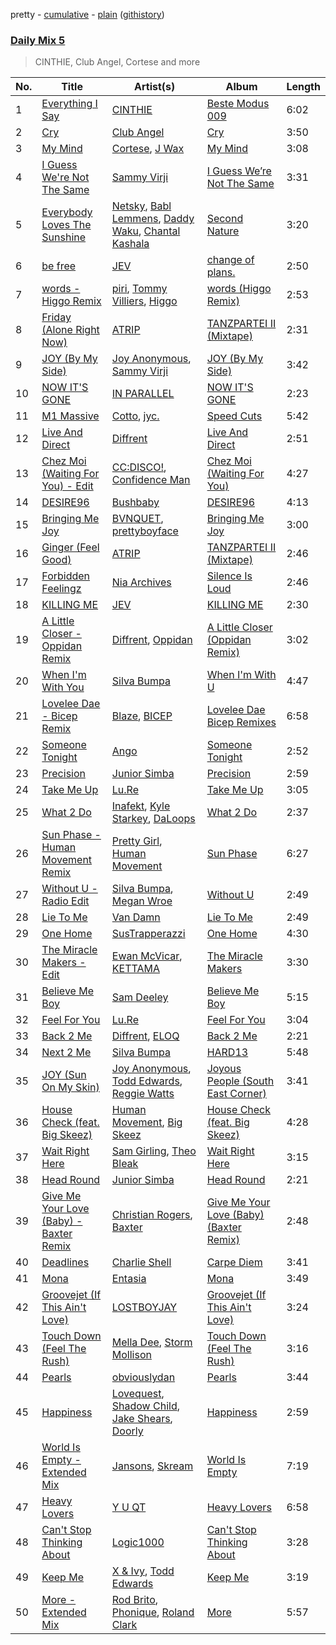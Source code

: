 pretty - [cumulative](/playlists/cumulative/Daily%20Mix%205.md) - [plain](/playlists/plain/37i9dQZF1E36TO0q54WsJv) ([githistory](https://github.githistory.xyz/vitokorn/spotify-playlist-archive/blob/master/playlists/plain/37i9dQZF1E36TO0q54WsJv))
### [Daily Mix 5](https://open.spotify.com/playlist/37i9dQZF1E36TO0q54WsJv)

> CINTHIE, Club Angel, Cortese and more

| No. | Title | Artist(s) | Album | Length |
|---|---|---|---|---|
| 1 | [Everything I Say](https://open.spotify.com/track/1CfkMJc4zp8TzbcoSVKu1Z) | [CINTHIE](https://open.spotify.com/artist/764H8zG8sTf5FPHWHW5bvh) | [Beste Modus 009](https://open.spotify.com/album/1TOoLZt8VARZT3438d9IUE) | 6:02 |
| 2 | [Cry](https://open.spotify.com/track/2HhhhHfVEmz09NAb0FxgDW) | [Club Angel](https://open.spotify.com/artist/1reJK6xw6Lu0r1PMoTUTDj) | [Cry](https://open.spotify.com/album/5qEGkaG2wMcn787eEwGkhK) | 3:50 |
| 3 | [My Mind](https://open.spotify.com/track/2xzu2tnPCIuYAVrCJVl95s) | [Cortese](https://open.spotify.com/artist/60Fn82pTq3Z4vyJPgBjH77), [J Wax](https://open.spotify.com/artist/32UMn8JWwIcnJp5P7G61UQ) | [My Mind](https://open.spotify.com/album/12boX5uK6iYCFbycWMac3O) | 3:08 |
| 4 | [I Guess We're Not The Same](https://open.spotify.com/track/36nYS9AwMR06ph6imdjn7J) | [Sammy Virji](https://open.spotify.com/artist/1GuqTQbuixFHD6eBkFwVcb) | [I Guess We’re Not The Same](https://open.spotify.com/album/2qcjJEhyv2SCJOphfOIGZ3) | 3:31 |
| 5 | [Everybody Loves The Sunshine](https://open.spotify.com/track/4ch0ejqrSwJrotLroa9mXn) | [Netsky](https://open.spotify.com/artist/5TgQ66WuWkoQ2xYxaSTnVP), [Babl Lemmens](https://open.spotify.com/artist/2xHPYFV4Cs58qCZoMTAOmP), [Daddy Waku](https://open.spotify.com/artist/19DWkWsLdFRuzN8naS8cUH), [Chantal Kashala](https://open.spotify.com/artist/5wlcoAg1EcZWqHkqo2RaTD) | [Second Nature](https://open.spotify.com/album/0SUfKH80GjuKbA5dTWSwkh) | 3:20 |
| 6 | [be free](https://open.spotify.com/track/23Q6xAbe56o80RTjplgcze) | [JEV](https://open.spotify.com/artist/6StZbL9v3UpuaMwIoq8fyW) | [change of plans.](https://open.spotify.com/album/3zmXRo1kugwUTzJhoLTAN1) | 2:50 |
| 7 | [words - Higgo Remix](https://open.spotify.com/track/1HzVoPGDJajmXaEOzjEdwN) | [piri](https://open.spotify.com/artist/4DpmPt7gfAAq7WEx0E1X8s), [Tommy Villiers](https://open.spotify.com/artist/4M4KGWKy7pSQ5HaJNCutBN), [Higgo](https://open.spotify.com/artist/0f1qSxprIDtLaJfIaEJb64) | [words (Higgo Remix)](https://open.spotify.com/album/4cwVYYrV0ztiFARVXufLOb) | 2:53 |
| 8 | [Friday (Alone Right Now)](https://open.spotify.com/track/3hx5rxhEbaSIoHY1erGnby) | [ATRIP](https://open.spotify.com/artist/4fu0Er7pG6kZZa7Awf3NMI) | [TANZPARTEI II (Mixtape)](https://open.spotify.com/album/6lvniwPO6u3mkNTN3tSQcR) | 2:31 |
| 9 | [JOY (By My Side)](https://open.spotify.com/track/61SkRhKUIDaUG3CiP0XQU3) | [Joy Anonymous](https://open.spotify.com/artist/3pK4EcflBpG1Kpmjk5LK2R), [Sammy Virji](https://open.spotify.com/artist/1GuqTQbuixFHD6eBkFwVcb) | [JOY (By My Side)](https://open.spotify.com/album/1pTMDMH44oAjkBArRruE3g) | 3:42 |
| 10 | [NOW IT'S GONE](https://open.spotify.com/track/5v5yF1qIhHD1ptZoN8dxv7) | [IN PARALLEL](https://open.spotify.com/artist/6xaiGRpXAB9JdoSy3gzw4H) | [NOW IT'S GONE](https://open.spotify.com/album/3OgPt2ujG9tWWoltAU4lbo) | 2:23 |
| 11 | [M1 Massive](https://open.spotify.com/track/3Ju0Azc4CvRARB2IzGS9Gi) | [Cotto](https://open.spotify.com/artist/2Ui5BC3xnA4YiR77xb7XOr), [jyc.](https://open.spotify.com/artist/5r2Rcm5CGnsNvaZ4k59QTl) | [Speed Cuts](https://open.spotify.com/album/1PirItedCTVP5I0ZykS4e9) | 5:42 |
| 12 | [Live And Direct](https://open.spotify.com/track/36xxmNRjLOJdQzVuNDPRJo) | [Diffrent](https://open.spotify.com/artist/7mycnkT3eOskxxGbN9skkV) | [Live And Direct](https://open.spotify.com/album/3Y25vmDNLn0ByJPZIBi8Td) | 2:51 |
| 13 | [Chez Moi (Waiting For You) - Edit](https://open.spotify.com/track/1VwmC2Sw9b9EztWkRvC07M) | [CC:DISCO!](https://open.spotify.com/artist/37fxVoFAMzet5CiiDg7SL7), [Confidence Man](https://open.spotify.com/artist/0RwXnFrEoI8tltFvYpJgP6) | [Chez Moi (Waiting For You)](https://open.spotify.com/album/5HwZIHl2vkaEGzuvNorz84) | 4:27 |
| 14 | [DESIRE96](https://open.spotify.com/track/1Isw0eYkTeBUP4uuqLNHZt) | [Bushbaby](https://open.spotify.com/artist/6YYg4TQoF8cp50IuM2vU4C) | [DESIRE96](https://open.spotify.com/album/32qjzjfmDJX4lA6yAPR2fb) | 4:13 |
| 15 | [Bringing Me Joy](https://open.spotify.com/track/3Tbuy3xoK5dS5tvUZ2kDpi) | [BVNQUET](https://open.spotify.com/artist/3kS6ce97k6g4h7V1OdlMxv), [prettyboyface](https://open.spotify.com/artist/1PkEWM6c9gWkWtbUjL5Vln) | [Bringing Me Joy](https://open.spotify.com/album/20eEvuzhzYC6tEYEIwix2m) | 3:00 |
| 16 | [Ginger (Feel Good)](https://open.spotify.com/track/4uhBxLnnPffGIlLwrVjX62) | [ATRIP](https://open.spotify.com/artist/4fu0Er7pG6kZZa7Awf3NMI) | [TANZPARTEI II (Mixtape)](https://open.spotify.com/album/6lvniwPO6u3mkNTN3tSQcR) | 2:46 |
| 17 | [Forbidden Feelingz](https://open.spotify.com/track/6c21bVRfGC8IOXvQVQ2UTb) | [Nia Archives](https://open.spotify.com/artist/7BMR0fwtEvzGtK4rNGdoiQ) | [Silence Is Loud](https://open.spotify.com/album/7aIsJRcf04ZeFiU1Fa70Cq) | 2:46 |
| 18 | [KILLING ME](https://open.spotify.com/track/0Pdr83UDj15T2VQ6edjj5F) | [JEV](https://open.spotify.com/artist/6StZbL9v3UpuaMwIoq8fyW) | [KILLING ME](https://open.spotify.com/album/4HsOYd2a1HF7Ki4ltyzdDA) | 2:30 |
| 19 | [A Little Closer - Oppidan Remix](https://open.spotify.com/track/2B700PMxvSrrzlSTURPzag) | [Diffrent](https://open.spotify.com/artist/7mycnkT3eOskxxGbN9skkV), [Oppidan](https://open.spotify.com/artist/338p7qzZTDJSHJzSjIZMFK) | [A Little Closer (Oppidan Remix)](https://open.spotify.com/album/39uwE626Jtfpte7ss1nk7o) | 3:02 |
| 20 | [When I'm With You](https://open.spotify.com/track/6nux0bFQdzwaV7JE7eR0G5) | [Silva Bumpa](https://open.spotify.com/artist/2dPLkqesvPXpIlP65JoLrf) | [When I'm With U](https://open.spotify.com/album/3LMxqFuIqxjoWg0ExtlnMe) | 4:47 |
| 21 | [Lovelee Dae - Bicep Remix](https://open.spotify.com/track/2DyjXYd4rnI2ZpyOnkEHLO) | [Blaze](https://open.spotify.com/artist/5yK5YSsWKH35QRTsHQHxEN), [BICEP](https://open.spotify.com/artist/73A3bLnfnz5BoQjb4gNCga) | [Lovelee Dae Bicep Remixes](https://open.spotify.com/album/6muo9IuUaOpx78MYitGb6R) | 6:58 |
| 22 | [Someone Tonight](https://open.spotify.com/track/55WUwu0CXcffSI8yY057ui) | [Ango](https://open.spotify.com/artist/7vVIuca8HvlM60Q6O4p8s5) | [Someone Tonight](https://open.spotify.com/album/11dSJ604j2X83JfrbYlNoW) | 2:52 |
| 23 | [Precision](https://open.spotify.com/track/6LiymK22664km6IxxgQ5w5) | [Junior Simba](https://open.spotify.com/artist/0Tr6RBtxQ5DzImZISTfSKn) | [Precision](https://open.spotify.com/album/3wCuypR5b9GBhrK2f1hGay) | 2:59 |
| 24 | [Take Me Up](https://open.spotify.com/track/5eR3xS3yhhDeUpcKZ44BZS) | [Lu.Re](https://open.spotify.com/artist/4lbpVz8PpHRQaZC6vqO0EN) | [Take Me Up](https://open.spotify.com/album/7vvIprwXACDmrBJpu7QI0J) | 3:05 |
| 25 | [What 2 Do](https://open.spotify.com/track/7qbCfhk0qcrUKMGhUbyFdJ) | [Inafekt](https://open.spotify.com/artist/44ixlcp2r9IHhFqGdcFjOz), [Kyle Starkey](https://open.spotify.com/artist/1crvHImsszKXTJr4wsOPhe), [DaLoops](https://open.spotify.com/artist/309hwGGuwU8SeipNuGNhqn) | [What 2 Do](https://open.spotify.com/album/4qktc8siKG4BCTUOrFX4Po) | 2:37 |
| 26 | [Sun Phase - Human Movement Remix](https://open.spotify.com/track/1NeG33plymBYofVlEftPu7) | [Pretty Girl](https://open.spotify.com/artist/6KkltYAOOGsCaW7dO9jF98), [Human Movement](https://open.spotify.com/artist/37dubgexq6dhyB4eCM3PHZ) | [Sun Phase](https://open.spotify.com/album/1imDuOv4CXSdHbyt6QA4JT) | 6:27 |
| 27 | [Without U - Radio Edit](https://open.spotify.com/track/0IEXxwsZk1qf39V1xR4bWE) | [Silva Bumpa](https://open.spotify.com/artist/2dPLkqesvPXpIlP65JoLrf), [Megan Wroe](https://open.spotify.com/artist/2wIBVipx8Fv5orv4uzPW4C) | [Without U](https://open.spotify.com/album/4oRuCsWG1tg7hfPD0AFhjN) | 2:49 |
| 28 | [Lie To Me](https://open.spotify.com/track/4JbKkoQQ8mCG45KpwEzPk7) | [Van Damn](https://open.spotify.com/artist/3saUCw9rxdrL4Bn7pGolNO) | [Lie To Me](https://open.spotify.com/album/45lXHEn3U8IsTrodpKOA3a) | 2:49 |
| 29 | [One Home](https://open.spotify.com/track/7csJy4YDzAgZxiychthuBA) | [SusTrapperazzi](https://open.spotify.com/artist/1QJo51EPG8D0pat4UWXAbP) | [One Home](https://open.spotify.com/album/5x440xv5ylZl9Tnh2ixcli) | 4:30 |
| 30 | [The Miracle Makers - Edit](https://open.spotify.com/track/0sqnuQkjkWjHjC5j7bgPo1) | [Ewan McVicar](https://open.spotify.com/artist/4d2NUjh9ZrzG1ZZdhpSDKH), [KETTAMA](https://open.spotify.com/artist/3an9rnsXKPCAMlZgH4A0n4) | [The Miracle Makers](https://open.spotify.com/album/7mxcvlWBDWs4FMegp1CP44) | 3:30 |
| 31 | [Believe Me Boy](https://open.spotify.com/track/6Tx2kGT1cFMcGlvsSE3jTc) | [Sam Deeley](https://open.spotify.com/artist/39ua9laH0TKglA12ltoJrX) | [Believe Me Boy](https://open.spotify.com/album/3igBsuNmv7d4ByeTmXULFy) | 5:15 |
| 32 | [Feel For You](https://open.spotify.com/track/29wVUihIxItjkYzcYQQrC7) | [Lu.Re](https://open.spotify.com/artist/4lbpVz8PpHRQaZC6vqO0EN) | [Feel For You](https://open.spotify.com/album/7gFSrb5aYaysk0Bies69O9) | 3:04 |
| 33 | [Back 2 Me](https://open.spotify.com/track/2IKLkgYI7pFOFCr9IevOmb) | [Diffrent](https://open.spotify.com/artist/7mycnkT3eOskxxGbN9skkV), [ELOQ](https://open.spotify.com/artist/36mHwYa65L0WZbAXY2iSGw) | [Back 2 Me](https://open.spotify.com/album/1BVM0FxL00YwA3z4r8qgw7) | 2:21 |
| 34 | [Next 2 Me](https://open.spotify.com/track/3esNLJoUlJFYDJz0hBNx3Y) | [Silva Bumpa](https://open.spotify.com/artist/2dPLkqesvPXpIlP65JoLrf) | [HARD13](https://open.spotify.com/album/6nasHyKae6SR3ulEXjfn8V) | 5:48 |
| 35 | [JOY (Sun On My Skin)](https://open.spotify.com/track/4w66XUSDQjYIh2SrgqmSHr) | [Joy Anonymous](https://open.spotify.com/artist/3pK4EcflBpG1Kpmjk5LK2R), [Todd Edwards](https://open.spotify.com/artist/6MFopqejpmTUUZlcRmGzgg), [Reggie Watts](https://open.spotify.com/artist/3ni9LX95aVQksOuoHFEbEx) | [Joyous People (South East Corner)](https://open.spotify.com/album/4IozdS021KNnLFZse14reT) | 3:41 |
| 36 | [House Check (feat. Big Skeez)](https://open.spotify.com/track/17EnxDe0uKvyoyvjOC1B3P) | [Human Movement](https://open.spotify.com/artist/37dubgexq6dhyB4eCM3PHZ), [Big Skeez](https://open.spotify.com/artist/0N4XZEiYb7RIeIN0lsmVMu) | [House Check (feat. Big Skeez)](https://open.spotify.com/album/6ccAVqrPvfCEpoHCgLQehl) | 4:28 |
| 37 | [Wait Right Here](https://open.spotify.com/track/2BoY6boRLXRwbz2RZ9ItQ6) | [Sam Girling](https://open.spotify.com/artist/3zQO5XxE5WRRWqk58vt0dS), [Theo Bleak](https://open.spotify.com/artist/1P7Y9mc5VzxlEeo15JpNAk) | [Wait Right Here](https://open.spotify.com/album/4kmb9XZ2gi52pyaV71NlVW) | 3:15 |
| 38 | [Head Round](https://open.spotify.com/track/5WEQFJ8tHLEhI5WQ864ij8) | [Junior Simba](https://open.spotify.com/artist/0Tr6RBtxQ5DzImZISTfSKn) | [Head Round](https://open.spotify.com/album/0SlqGG9O3GIFMvN9A21JfS) | 2:21 |
| 39 | [Give Me Your Love (Baby) - Baxter Remix](https://open.spotify.com/track/122SFAljdyTl4FSprdxwN3) | [Christian Rogers](https://open.spotify.com/artist/1u3pcQukI3TVcrs8YuhGIE), [Baxter](https://open.spotify.com/artist/44hRRRhNR9moRvxr2wQj6u) | [Give Me Your Love (Baby) (Baxter Remix)](https://open.spotify.com/album/6XVOvbjUNbQUx87gQA1Cjv) | 2:48 |
| 40 | [Deadlines](https://open.spotify.com/track/0PiaSCKaLm1216RZimxay4) | [Charlie Shell](https://open.spotify.com/artist/1hxWpdJKpsP6vKbnwhSlwk) | [Carpe Diem](https://open.spotify.com/album/0ucuCQm143ED2jIhRVc3Te) | 3:41 |
| 41 | [Mona](https://open.spotify.com/track/0Y8B1zHNuWZdn2BA4wv3Z9) | [Entasia](https://open.spotify.com/artist/4hhSH03TjHXI2OcnRzBDll) | [Mona](https://open.spotify.com/album/6jBjkj8fn53AqvktVsHNcw) | 3:49 |
| 42 | [Groovejet (If This Ain't Love)](https://open.spotify.com/track/3I8FnVpRmNQsCrDjVqW0S2) | [LOSTBOYJAY](https://open.spotify.com/artist/1k0BkkbwTGZGBqrNWwuucL) | [Groovejet (If This Ain't Love)](https://open.spotify.com/album/5HHmnvvZZL6zn7i7sCBqcz) | 3:24 |
| 43 | [Touch Down (Feel The Rush)](https://open.spotify.com/track/7KH2YG1vKtZurTuRg3n19l) | [Mella Dee](https://open.spotify.com/artist/2iT8KIetokMHRjhj8dJuNn), [Storm Mollison](https://open.spotify.com/artist/6GOV6moAmOS8qzIEvjKoVC) | [Touch Down (Feel The Rush)](https://open.spotify.com/album/6NbkKbATuGjI6E5vKtYCHI) | 3:16 |
| 44 | [Pearls](https://open.spotify.com/track/3Ox4LNBpEa7Ia3vNpnNnM9) | [obviouslydan](https://open.spotify.com/artist/0fGywSoYx01FmWSEronsE7) | [Pearls](https://open.spotify.com/album/3QFgVFdbTBkM09gKXC8KQG) | 3:44 |
| 45 | [Happiness](https://open.spotify.com/track/2TRruLs6Abh46buqLFeEDi) | [Lovequest](https://open.spotify.com/artist/53aJGeGe9J6suHkjWJZ2aj), [Shadow Child](https://open.spotify.com/artist/0tMr0e1EQZ0Vci7EHz2bM9), [Jake Shears](https://open.spotify.com/artist/6prqlx3RqGdTYsXANXDCR1), [Doorly](https://open.spotify.com/artist/4uUZsrxHK6peebj1rpawBa) | [Happiness](https://open.spotify.com/album/2wpIHkbURJ10I17jWTZgb9) | 2:59 |
| 46 | [World Is Empty - Extended Mix](https://open.spotify.com/track/2aUeoEDkEjCFjgzhiqKaZj) | [Jansons](https://open.spotify.com/artist/0gztzLIt9uRDJd4Jl9TSLY), [Skream](https://open.spotify.com/artist/2jbP92oFLWqPqogflK1wlW) | [World Is Empty](https://open.spotify.com/album/6XEry2Mab6D2CmMJMSQdNl) | 7:19 |
| 47 | [Heavy Lovers](https://open.spotify.com/track/1N6iBHbVhJfb941mhLhALL) | [Y U QT](https://open.spotify.com/artist/0tpkcjoMduNpT0FnpNYZiV) | [Heavy Lovers](https://open.spotify.com/album/5UGlhyNDMoEmLFI4Piul5m) | 6:58 |
| 48 | [Can't Stop Thinking About](https://open.spotify.com/track/1xLQkOUvCKqAlFt974GTfn) | [Logic1000](https://open.spotify.com/artist/2EFsfh1zewsSWhDINv7j1I) | [Can't Stop Thinking About](https://open.spotify.com/album/3b3b2mY42N62Gr26cEncx6) | 3:28 |
| 49 | [Keep Me](https://open.spotify.com/track/30p24p17l1O2huKisg2jSL) | [X & Ivy](https://open.spotify.com/artist/5GrYSX7RkjYmhl0eUWRcpH), [Todd Edwards](https://open.spotify.com/artist/6MFopqejpmTUUZlcRmGzgg) | [Keep Me](https://open.spotify.com/album/41v4C1GvyFmPVGU03NnmDO) | 3:19 |
| 50 | [More - Extended Mix](https://open.spotify.com/track/77OG4enDuJlpCo7IX4Aj0F) | [Rod Brito](https://open.spotify.com/artist/0z6qiqm0hhfq3uRuH1jcIC), [Phonique](https://open.spotify.com/artist/3pVm0ttbAah6dTDher8dSz), [Roland Clark](https://open.spotify.com/artist/4OGlp2UdUQGPJVbvJ82Cz5) | [More](https://open.spotify.com/album/4TJpb62kdVFtzmae46Rs3N) | 5:57 |
